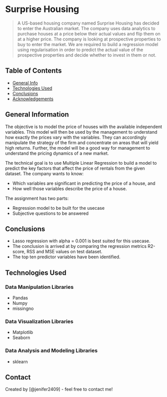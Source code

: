 # Surprise Housing
> A US-based housing company named Surprise Housing has decided to enter the Australian market. The company uses data analytics to purchase houses at a price below their actual values and flip them on at a higher price. The company is looking at prospective properties to buy to enter the market. We are required to build a regression model using regularisation in order to predict the actual value of the prospective properties and decide whether to invest in them or not.


## Table of Contents
* [General Info](#general-information)
* [Technologies Used](#technologies-used)
* [Conclusions](#conclusions)
* [Acknowledgements](#acknowledgements)

## General Information
The objective is to model the price of houses with the available independent variables. This model will then be used by the management to understand how exactly the prices vary with the variables. They can accordingly manipulate the strategy of the firm and concentrate on areas that will yield high returns. Further, the model will be a good way for management to understand the pricing dynamics of a new market.

The technical goal is to use Multiple Linear Regression to build a model to predict the key factors that affect the price of rentals from the given dataset. 
The company wants to know:
- Which variables are significant in predicting the price of a house, and
- How well those variables describe the price of a house.

The assignment has two parts:
- Regression model to be built for the usecase
- Subjective questions to be answered


## Conclusions
- Lasso regression with alpha = 0.001 is best suited for this usecase. 
- The conclusion is arrived at by comparing the regression metrics R2-score, RSS and MSE values on test dataset.
- The top ten predictor variables have been identified.


## Technologies Used

### Data Manipulation Libraries
- Pandas
- Numpy
- missingno

### Data Visualization Libraries
- Matplotlib
- Seaborn

### Data Analysis and Modeling Libraries
- sklearn


## Contact
Created by [@jenifer2409] - feel free to contact me!